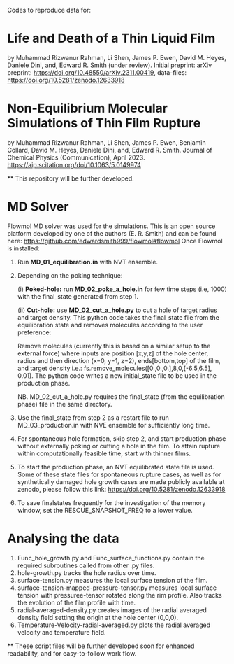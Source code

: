 Codes to reproduce data for: 

# Life and Death of a Thin Liquid Film
   by
   Muhammad Rizwanur Rahman, Li Shen, James P. Ewen, David M. Heyes, Daniele Dini, and, Edward R. Smith (under review).
   Initial preprint: arXiv preprint: https://doi.org/10.48550/arXiv.2311.00419, data-files: https://doi.org/10.5281/zenodo.12633918
   
# Non-Equilibrium Molecular Simulations of Thin Film Rupture
   by 
   Muhammad Rizwanur Rahman, Li Shen, James P. Ewen, Benjamin Collard, David M. Heyes, Daniele Dini, and, Edward R. Smith.
   Journal of Chemical Physics (Communication), April 2023.
   https://aip.scitation.org/doi/10.1063/5.0149974

** This repository will be further developed. 


# MD Solver
Flowmol MD solver was used for the simulations. This is an open source platform developed by one of the authors (E. R. Smith) and can be found here: https://github.com/edwardsmith999/flowmol#flowmol
Once Flowmol is installed: 

1. Run <b>MD_01_equilibration.in</b> with NVT ensemble.
2. Depending on the poking technique:

     (i) <b>Poked-hole:</b> run <b>MD_02_poke_a_hole.in</b> for few time steps (i.e, 1000) with the final_state generated from step 1.
     
     (ii) <b>Cut-hole:</b> use <b>MD_02_cut_a_hole.py</b> to cut a hole of target radius and target density. This python code takes the final_state file from the equilibration state and removes molecules according to the user preference:
     
     Remove molecules (currently this is based on a similar setup to the external force)
     where inputs are position [x,y,z] of the hole center, radius and then direction (x=0, y=1, z=2), ends[bottom,top] of the film, and target density
     i.e.: fs.remove_molecules([0.,0.,0.],8,0,[-6.5,6.5], 0.01). The python code writes a new initial_state file to be used in the production phase.
     
     NB. MD_02_cut_a_hole.py requires the final_state (from the equilibration phase) file in the same directory. 

3. Use the final_state from step 2 as a restart file to run MD_03_production.in with NVE ensemble for sufficiently long time.
4. For spontaneous hole formation, skip step 2, and start production phase without externally poking or cutting a hole in the film. To attain rupture within computationally feasible time, start with thinner films.
5. To start the production phase, an NVT equilibrated state file is used. Some of these state files for spontaneous rupture cases, as well as for synthetically damaged hole growth cases are made publicly available at zenodo, please follow this link: https://doi.org/10.5281/zenodo.12633918
6. To save finalstates frequently for the investigation of the memory window, set the RESCUE_SNAPSHOT_FREQ to a lower value. 

# Analysing the data

1. Func_hole_growth.py and Func_surface_functions.py contain the required subroutines called from other .py files.
1. hole-growth.py  tracks the hole radius over time.
2. surface-tension.py  measures the local surface tension of the film.
3. surface-tension-mapped-pressure-tensor.py measures local surface tension with pressuree-tensor rotated along the rim profile. Also tracks the evolution      of the film profile with time.
4. radial-averaged-density.py creates images of the radial averaged density field setting the origin at the hole center (0,0,0).
5. Temperature-Velocity-radial-averaged.py plots the radial averaged velocity and temperature field.
   
** These script files will be further developed soon for enhanced readability, and for easy-to-follow work flow.
